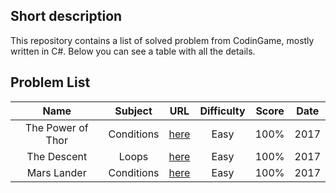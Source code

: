 ## Short description
This repository contains a list of solved problem from CodinGame, mostly written in C#.
Below you can see a table with all the details.

## Problem List
|       Name        |  Subject   |                                   URL                                   | Difficulty | Score | Date  |
| :---------------: | :--------: | :---------------------------------------------------------------------: | :--------: | :---: | :---: |
| The Power of Thor | Conditions | [here](https://www.codingame.com/training/easy/power-of-thor-episode-1) |    Easy    | 100%  | 2017  |
|    The Descent    |   Loops    |       [here](https://www.codingame.com/training/easy/the-descent)       |    Easy    | 100%  | 2017  |
|    Mars Lander    | Conditions |  [here](https://www.codingame.com/training/easy/mars-lander-episode-1)  |    Easy    | 100%  | 2017  |

